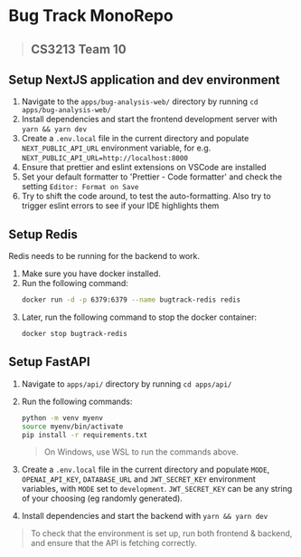 # Bug Track MonoRepo

> ## CS3213 Team 10

## Setup NextJS application and dev environment

1. Navigate to the `apps/bug-analysis-web/` directory by running `cd apps/bug-analysis-web/`
1. Install dependencies and start the frontend development server with `yarn && yarn dev`
1. Create a `.env.local` file in the current directory and populate `NEXT_PUBLIC_API_URL` environment variable, for e.g. `NEXT_PUBLIC_API_URL=http://localhost:8000`
1. Ensure that prettier and eslint extensions on VSCode are installed
1. Set your default formatter to 'Prettier - Code formatter' and check the setting `Editor: Format on Save`
1. Try to shift the code around, to test the auto-formatting. Also try to trigger eslint errors to see if your IDE highlights them

## Setup Redis
Redis needs to be running for the backend to work.

1. Make sure you have docker installed.
1. Run the following command:
   ```bash
   docker run -d -p 6379:6379 --name bugtrack-redis redis
   ```
1. Later, run the following command to stop the docker container:
   ```bash
   docker stop bugtrack-redis
   ```

## Setup FastAPI

1. Navigate to `apps/api/` directory by running `cd apps/api/`
1. Run the following commands:

   ```bash
   python -m venv myenv
   source myenv/bin/activate
   pip install -r requirements.txt
   ```

   > On Windows, use WSL to run the commands above.

1. Create a `.env.local` file in the current directory and populate `MODE`, `OPENAI_API_KEY`, `DATABASE_URL` and `JWT_SECRET_KEY` environment variables, with `MODE` set to `development`. `JWT_SECRET_KEY` can be any string of your choosing (eg randomly generated). 
1. Install dependencies and start the backend with `yarn && yarn dev`

> To check that the environment is set up, run both frontend & backend, and ensure that the API is fetching correctly.
